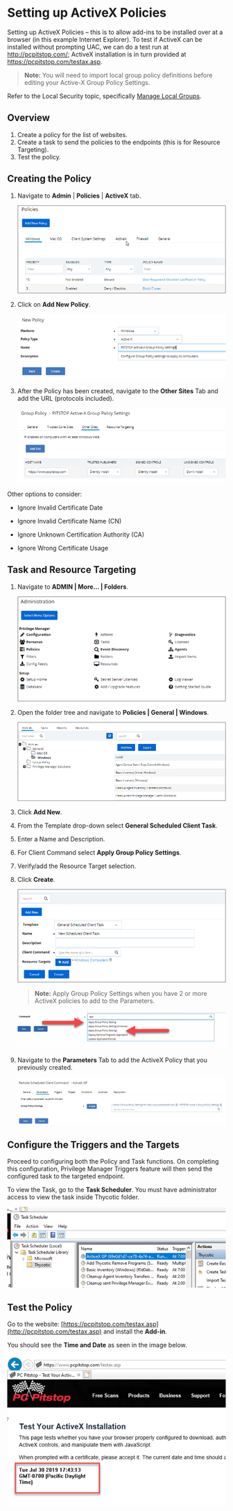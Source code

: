 [title]: # (Setting up ActiveX Policies)
[tags]: # (elevate)
[priority]: # (2)
# Setting up ActiveX Policies

Setting up ActiveX Policies – this is to allow add-ins to be installed over at a browser (in this example Internet Explorer). To test if ActiveX can be installed without prompting UAC, we can do a test run at <http://pcpitstop.com/>; ActiveX installation is in turn provided at <https://pcpitstop.com/testax.asp>.

>**Note:** You will need to import local group policy definitions before editing your Active-X Group Policy Settings.

Refer to the Local Security topic, specifically [Manage Local Groups](../../../../local-security/ls-local-groups.md).

## Overview

1. Create a policy for the list of websites.
1. Create a task to send the policies to the endpoints (this is for Resource Targeting).
1. Test the policy.

## Creating the Policy

1. Navigate to **Admin** | **Policies** | **ActiveX** tab.

   ![ActiveX](images/active/14bbbe50f97f865b2b310b17aaa66fda.png)
1. Click on **Add New Policy**.

   ![Add New Policy](images/active/f599edfecb0a25b9ca5a6a9f765830f1.png)
1. After the Policy has been created, navigate to the **Other Sites** Tab and add
the URL (protocols included).

   ![Other Sites](images/active/ddef8b4737b7f7823bfeed647a55dfdc.png)

Other options to consider:

* Ignore Invalid Certificate Date

* Ignore Invalid Certificate Name (CN)

* Ignore Unknown Certification Authority (CA)

* Ignore Wrong Certificate Usage

## Task and Resource Targeting

1. Navigate to __ADMIN | More… | Folders__.

   ![Folders](images/active/e83cf30c2f254d53948b5dab8118ae3c.png)
1. Open the folder tree and navigate to **Policies | General | Windows**.

   ![Windows](images/active/db6ec5e530a59d66db519bfc5b604466.png)
1. Click **Add New**.

1. From the Template drop-down select **General Scheduled Client Task**.

1. Enter a Name and Description.

1. For Client Command select **Apply Group Policy Settings**.

1. Verify/add the Resource Target selection.

1. Click **Create**.

   ![Create](images/active/97dc7018559ca8e52e980cc181a13eed.png)

   >**Note:** Apply Group Policy Settings when you have 2 or more ActiveX
policies to add to the Parameters.

   ![Group Policy Settings ](images/active/e28e94024cf6b5d52e833ae626d9cfca.png)

1. Navigate to the **Parameters** Tab to add the ActiveX Policy that you
    previously created.

   ![Parameters](images/active/55bf3dd273c1a73d48137b6bd88eb1fd.png)

## Configure the Triggers and the Targets

Proceed to configuring both the Policy and Task functions. On completing this
configuration, Privilege Manager Triggers feature will then send the configured
task to the targeted endpoint.

To view the Task, go to the **Task Scheduler**. You must have administrator
access to view the task inside Thycotic folder.

   ![Task Scheduler](images/active/49b9ffe96a27ec13268763d889d89279.png)

## Test the Policy

Go to the website:
[https://pcpitstop.com/testax.asp](http://pcpitstop.com/testax.asp) and install
the **Add-in**.

You should see the **Time and Date** as seen in the image below.

   ![Time and Date](images/active/c1c02061c05456d4b4e14688db556012.png)
